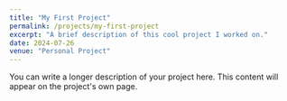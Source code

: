 ```yaml
---
title: "My First Project"
permalink: /projects/my-first-project
excerpt: "A brief description of this cool project I worked on."
date: 2024-07-26
venue: "Personal Project"
---
```


You can write a longer description of your project here. This content will appear on the project's own page.